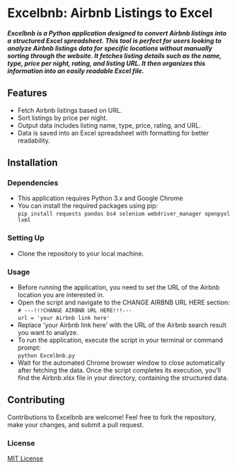 # Excelbnb: Airbnb Listings to Excel
##### Excelbnb is a Python application designed to convert Airbnb listings into a structured Excel spreadsheet. This tool is perfect for users looking to analyze Airbnb listings data for specific locations without manually sorting through the website. It fetches listing details such as the name, type, price per night, rating, and listing URL. It then organizes this information into an easily readable Excel file.

## Features
- Fetch Airbnb listings based on URL.<br>
- Sort listings by price per night.<br>
- Output data includes listing name, type, price, rating, and URL.<br>
- Data is saved into an Excel spreadsheet with formatting for better readability.

## Installation

### Dependencies
- This application requires Python 3.x and Google Chrome<br>
- You can install the required packages using pip:<br>
`pip install requests pandas bs4 selenium webdriver_manager openpyxl lxml`

### Setting Up
- Clone the repository to your local machine. <br>


### Usage
- Before running the application, you need to set the URL of the Airbnb location you are interested in. <br>
- Open the script and navigate to the CHANGE AIRBNB URL HERE section:<br>
`# ---!!!CHANGE AIRBNB URL HERE!!!---`<br>
`url = 'your Airbnb link here'`<br>
- Replace 'your Airbnb link here' with the URL of the Airbnb search result you want to analyze.<br>
- To run the application, execute the script in your terminal or command prompt:<br>
`python Excelbnb.py`<br>
- Wait for the automated Chrome browser window to close automatically after fetching the data. Once the script completes its execution, you'll find the Airbnb.xlsx file in your directory, containing the structured data.

## Contributing
Contributions to Excelbnb are welcome! Feel free to fork the repository, make your changes, and submit a pull request.

### License
[MIT License](https://github.com/TinsleyDevers/Excelbnb/blob/main/LICENSE)
